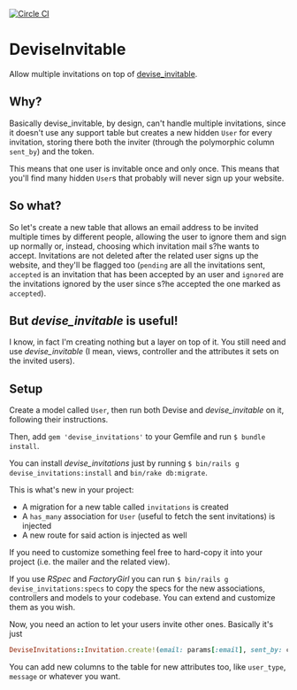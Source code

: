 [![Circle CI](https://circleci.com/gh/RoxasShadow/devise_invitations.svg?style=svg)](https://circleci.com/gh/RoxasShadow/devise_invitations)

DeviseInvitable
===============
Allow multiple invitations on top of [devise_invitable](https://github.com/scambra/devise_invitable).

Why?
----
Basically devise_invitable, by design, can't handle multiple invitations, since it doesn't use any support table but creates a new hidden `User` for every invitation, storing there both the inviter (through the polymorphic column `sent_by`) and the token.

This means that one user is invitable once and only once.
This means that you'll find many hidden `User`s that probably will never sign up your website.

So what?
--------
So let's create a new table that allows an email address to be invited multiple times by different people, allowing the user to ignore them and sign up normally or, instead, choosing which invitation mail s?he wants to accept. Invitations are not deleted after the related user signs up the website, and they'll be flagged too (`pending` are all the invitations sent, `accepted` is an invitation that has been accepted by an user and `ignored` are the invitations ignored by the user since s?he accepted the one marked as `accepted`).

But *devise_invitable* is useful!
---------------------------------
I know, in fact I'm creating nothing but a layer on top of it. You still need and use *devise_invitable* (I mean, views, controller and the attributes it sets on the invited users).

Setup
-----
Create a model called `User`, then run both Devise and *devise_invitable* on it, following their instructions.

Then, add `gem 'devise_invitations'` to your Gemfile and run `$ bundle install`.

You can install *devise_invitations* just by running `$ bin/rails g devise_invitations:install` and `bin/rake db:migrate`.

This is what's new in your project:

- A migration for a new table called `invitations` is created
- A `has_many` association for `User` (useful to fetch the sent invitations) is injected
- A new route for said action is injected as well

If you need to customize something feel free to hard-copy it into your project (i.e. the mailer and the related view).

If you use *RSpec* and *FactoryGirl* you can run `$ bin/rails g devise_invitations:specs` to copy the specs for the new associations, controllers and models to your codebase. You can extend and customize them as you wish.

Now, you need an action to let your users invite other ones. Basically it's just

```ruby
DeviseInvitations::Invitation.create!(email: params[:email], sent_by: current_user)
```

You can add new columns to the table for new attributes too, like `user_type`, `message` or whatever you want.
